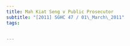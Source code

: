 ```yaml
---
title: Mah Kiat Seng v Public Prosecutor 
subtitle: "[2011] SGHC 47 / 01\_March\_2011"
tags:


---
```



